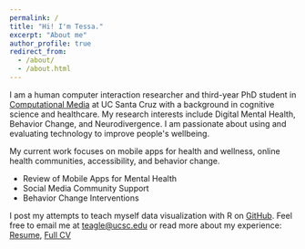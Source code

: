 ```yaml
---
permalink: /
title: "Hi! I'm Tessa."
excerpt: "About me"
author_profile: true
redirect_from: 
  - /about/
  - /about.html
---
```


I am a human computer interaction researcher and third-year PhD student in <a href="https://www.soe.ucsc.edu/departments/computational-media">Computational Media</a> at UC Santa Cruz with a background in cognitive science and healthcare. My research interests include Digital Mental Health, Behavior Change, and Neurodivergence. I am passionate about using and evaluating technology to improve people's wellbeing. 

My current work focuses on mobile apps for health and wellness, online health communities, accessibility, and behavior change. 
* Review of Mobile Apps for Mental Health
* Social Media Community Support
* Behavior Change Interventions
            
I post my attempts to teach myself data visualization with R on <a href="https://github.com/tessaeagle/TidyTuesday">GitHub</a>. Feel free to email me at teagle@ucsc.edu or read more about my experience: <a href="https://drive.google.com/file/d/1AvlBFDIM3mQvjkh9AGMODhZS_KbCKxPk/view?usp=sharing">Resume</a>, <a href="https://docs.google.com/document/d/1fVXjq2zpsLfV2D0ZVPjSc5PEJuSGxBjOFSl-BDnDwGc/edit?usp=sharing">Full CV</a>

